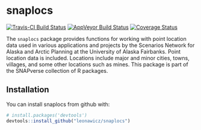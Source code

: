 
<!-- README.md is generated from README.Rmd. Please edit that file -->
snaplocs
========

[![Travis-CI Build Status](https://travis-ci.org/leonawicz/snaplocs.svg?branch=master)](https://travis-ci.org/leonawicz/snaplocs) [![AppVeyor Build Status](https://ci.appveyor.com/api/projects/status/github/leonawicz/snaplocs?branch=master&svg=true)](https://ci.appveyor.com/project/leonawicz/snaplocs) [![Coverage Status](https://img.shields.io/codecov/c/github/leonawicz/snaplocs/master.svg)](https://codecov.io/github/leonawicz/snaplocs?branch=master)

The `snaplocs` package provides functions for working with point location data used in various applications and projects by the Scenarios Network for Alaska and Arctic Planning at the University of Alaska Fairbanks. Point location data is included. Locations include major and minor cities, towns, villages, and some other locations such as mines. This package is part of the SNAPverse collection of R packages.

Installation
------------

You can install snaplocs from github with:

``` r
# install.packages('devtools')
devtools::install_github("leonawicz/snaplocs")
```
